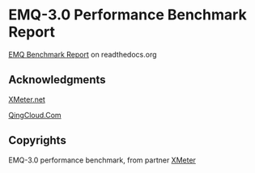EMQ-3.0 Performance Benchmark Report
====================================

[EMQ Benchmark Report](http://emq-xmeter-benchmark-en.readthedocs.io/en/latest/) on readthedocs.org

Acknowledgments
---------------

[XMeter.net](https://www.xmeter.net)

[QingCloud.Com](https://www.qingcloud.com)

Copyrights
----------

EMQ-3.0 performance benchmark, from partner [XMeter](https://www.xmeter.net)
